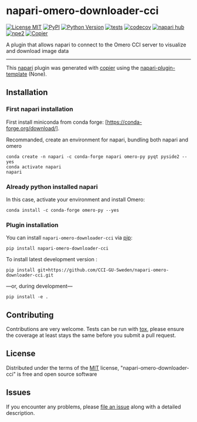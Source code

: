 # napari-omero-downloader-cci

[![License MIT](https://img.shields.io/pypi/l/napari-omero-downloader-cci.svg?color=green)](https://github.com/CCI-GU-Sweden/napari-omero-downloader-cci/raw/main/LICENSE)
[![PyPI](https://img.shields.io/pypi/v/napari-omero-downloader-cci.svg?color=green)](https://pypi.org/project/napari-omero-downloader-cci)
[![Python Version](https://img.shields.io/pypi/pyversions/napari-omero-downloader-cci.svg?color=green)](https://python.org)
[![tests](https://github.com/CCI-GU-Sweden/napari-omero-downloader-cci/workflows/tests/badge.svg)](https://github.com/CCI-GU-Sweden/napari-omero-downloader-cci/actions)
[![codecov](https://codecov.io/gh/CCI-GU-Sweden/napari-omero-downloader-cci/branch/main/graph/badge.svg)](https://codecov.io/gh/CCI-GU-Sweden/napari-omero-downloader-cci)
[![napari hub](https://img.shields.io/endpoint?url=https://api.napari-hub.org/shields/napari-omero-downloader-cci)](https://napari-hub.org/plugins/napari-omero-downloader-cci)
[![npe2](https://img.shields.io/badge/plugin-npe2-blue?link=https://napari.org/stable/plugins/index.html)](https://napari.org/stable/plugins/index.html)
[![Copier](https://img.shields.io/endpoint?url=https://raw.githubusercontent.com/copier-org/copier/master/img/badge/badge-grayscale-inverted-border-purple.json)](https://github.com/copier-org/copier)

A plugin that allows napari to connect to the Omero CCI server to visualize and download image data

----------------------------------

This [napari] plugin was generated with [copier] using the [napari-plugin-template] (None).

## Installation

### First napari installation

First install miniconda from conda forge: [https://conda-forge.org/download/].

Recommanded, create an environment for napari, bundling both napari and omero

```
conda create -n napari -c conda-forge napari omero-py pyqt pyside2 --yes
conda activate napari
napari
```

### Already python installed napari

In this case, activate your environment and install Omero:

```
conda install -c conda-forge omero-py --yes
```

### Plugin installation

You can install `napari-omero-downloader-cci` via [pip]:

```
pip install napari-omero-downloader-cci
```

To install latest development version :

```
pip install git+https://github.com/CCI-GU-Sweden/napari-omero-downloader-cci.git
```

—or, during development—

```
pip install -e .
```

## Contributing

Contributions are very welcome. Tests can be run with [tox], please ensure
the coverage at least stays the same before you submit a pull request.

## License

Distributed under the terms of the [MIT] license,
"napari-omero-downloader-cci" is free and open source software

## Issues

If you encounter any problems, please [file an issue] along with a detailed description.

[napari]: https://github.com/napari/napari
[copier]: https://copier.readthedocs.io/en/stable/
[@napari]: https://github.com/napari
[MIT]: http://opensource.org/licenses/MIT
[BSD-3]: http://opensource.org/licenses/BSD-3-Clause
[GNU GPL v3.0]: http://www.gnu.org/licenses/gpl-3.0.txt
[GNU LGPL v3.0]: http://www.gnu.org/licenses/lgpl-3.0.txt
[Apache Software License 2.0]: http://www.apache.org/licenses/LICENSE-2.0
[Mozilla Public License 2.0]: https://www.mozilla.org/media/MPL/2.0/index.txt
[napari-plugin-template]: https://github.com/napari/napari-plugin-template

[file an issue]: https://github.com/CCI-GU-Sweden/napari-omero-downloader-cci/issues

[napari]: https://github.com/napari/napari
[tox]: https://tox.readthedocs.io/en/latest/
[pip]: https://pypi.org/project/pip/
[PyPI]: https://pypi.org/
